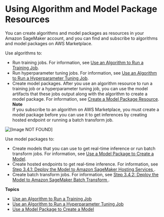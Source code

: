 # Using Algorithm and Model Package Resources<a name="sagemaker-mkt-buy"></a>

You can create algorithms and model packages as resources in your Amazon SageMaker account, and you can find and subscribe to algorithms and model packages on AWS Marketplace\.

Use algorithms to:
+ Run training jobs\. For information, see [Use an Algorithm to Run a Training Job](sagemaker-mkt-algo-train.md)\.
+ Run hyperparameter tuning jobs\. For information, see [Use an Algorithm to Run a Hyperparameter Tuning Job](sagemaker-mkt-algo-tune.md)\.
+ Create model packages\. After you use an algorithm resource to run a training job or a hyperparameter tuning job, you can use the model artifacts that these jobs output along with the algorithm to create a model package\. For information, see [Create a Model Package Resource](sagemaker-mkt-create-model-package.md)\.
**Note**  
If you subscribe to an algorithm on AWS Marketplace, you must create a model package before you can use it to get inferences by creating hosted endpoint or running a batch transform job\.

![\[Image NOT FOUND\]](http://docs.aws.amazon.com/sagemaker/latest/dg/images/mkt-buyer-workflow.png)

Use model packages to:
+ Create models that you can use to get real\-time inference or run batch transform jobs\. For information, see [Use a Model Package to Create a Model](sagemaker-mkt-model-pkg-model.md)\.
+ Create hosted endpoints to get real\-time inference\. For information, see [Step 3\.4\.1: Deploy the Model to Amazon SageMaker Hosting Services ](ex1-deploy-model.md)\.
+ Create batch transform jobs\. For information, see [Step 3\.4\.2: Deploy the Model to Amazon SageMaker Batch Transform ](ex1-batch-transform.md)\.

**Topics**
+ [Use an Algorithm to Run a Training Job](sagemaker-mkt-algo-train.md)
+ [Use an Algorithm to Run a Hyperparameter Tuning Job](sagemaker-mkt-algo-tune.md)
+ [Use a Model Package to Create a Model](sagemaker-mkt-model-pkg-model.md)